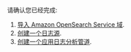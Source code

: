 请确认您已经完成:

1. [导入 Amazon OpenSearch Service 域](../domains/import.md).
2. [创建一个日志源](./create-log-source.md).
3. [创建一个应用日志分析管道](./create-applog-pipeline.md).
